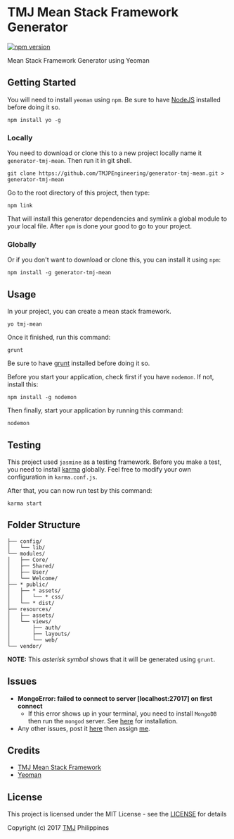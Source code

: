 # TMJ Mean Stack Framework Generator
[![npm version](https://img.shields.io/npm/v/generator-tmj-mean.svg)](https://www.npmjs.org/package/generator-tmj-mean)

Mean Stack Framework Generator using Yeoman

## Getting Started

You will need to install `yeoman` using `npm`. Be sure to have [NodeJS](https://nodejs.org/en/download/) installed before doing it so.

```
npm install yo -g
```

### Locally

You need to download or clone this to a new project locally name it `generator-tmj-mean`. Then run it in git shell.

```
git clone https://github.com/TMJPEngineering/generator-tmj-mean.git > generator-tmj-mean
```

Go to the root directory of this project, then type:

```
npm link
```

That will install this generator dependencies and symlink a global module to your local file. After `npm` is done your good to go to your project.

### Globally

Or if you don't want to download or clone this, you can install it using `npm`:

```
npm install -g generator-tmj-mean
```

## Usage

In your project, you can create a mean stack framework.

```
yo tmj-mean
```

Once it finished, run this command:

```
grunt
```

Be sure to have [grunt](https://gruntjs.com/) installed before doing it so.

Before you start your application, check first if you have `nodemon`. If not, install this:

```
npm install -g nodemon
```
	
Then finally, start your application by running this command:

```
nodemon
```

## Testing

This project used `jasmine` as a testing framework. Before you make a test, you need to install [karma](https://karma-runner.github.io/latest/intro/installation.html) globally. Feel free to modify your own configuration in `karma.conf.js`.

After that, you can now run test by this command:

```
karma start
```

## Folder Structure

```
├── config/
│   └── lib/
└── modules/
│   ├── Core/
│   ├── Shared/
│   ├── User/
│   └── Welcome/
├── * public/
│   ├── * assets/
│   │   └── * css/
│   └── * dist/
├── resources/
│   ├── assets/
│   └── views/
│       ├── auth/
│       ├── layouts/
│       └── web/
└── vendor/
```

**NOTE:** This *asterisk symbol* shows that it will be generated using `grunt`.

## Issues

- **MongoError: failed to connect to server [localhost:27017] on first connect**
  - If this error shows up in your terminal, you need to install `MongoDB` then run the `mongod` server. See [here](https://docs.mongodb.com/manual/administration/install-community/) for installation.
- Any other issues, post it [here](https://github.com/TMJPEngineering/generator-tmj-mean/issues/new) then assign [me](https://github.com/jcmlumacad).

## Credits

- [TMJ Mean Stack Framework](https://github.com/TMJPEngineering/mean-stack-framework)
- [Yeoman](http://yeoman.io/)

## License

This project is licensed under the MIT License - see the [LICENSE](https://github.com/TMJPEngineering/generator-tmj-mean/blob/master/LICENSE) for details

Copyright (c) 2017 [TMJ](http://www.tmj.jp/en/) Philippines
